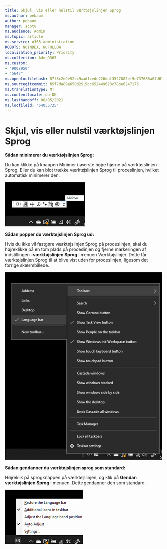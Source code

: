 ```yaml
---
title: Skjul, vis eller nulstil værktøjslinjen Sprog
ms.author: pebaum
author: pebaum
manager: scotv
ms.audience: Admin
ms.topic: article
ms.service: o365-administration
ROBOTS: NOINDEX, NOFOLLOW
localization_priority: Priority
ms.collection: Adm_O365
ms.custom:
- "9002950"
- "5647"
ms.openlocfilehash: 87f8c2d9e52cc9aad1cede226daf3527882ef9e737685a67d671978c05c5a822
ms.sourcegitcommit: b5f7da89a650d2915dc652449623c78be6247175
ms.translationtype: MT
ms.contentlocale: da-DK
ms.lasthandoff: 08/05/2021
ms.locfileid: "54055735"
---
```

# <a name="hide-display-or-reset-the-language-bar"></a>Skjul, vis eller nulstil værktøjslinjen Sprog

**Sådan minimerer du værktøjslinjen Sprog:**

Du kan klikke på knappen Minimer i øverste højre hjørne på værktøjslinjen Sprog. Eller du kan blot trække værktøjslinjen Sprog til proceslinjen, hvilket automatisk minimerer den.

![Minimer værktøjslinjen Sprog](media/minimize-language-bar.png)

**Sådan popper du værktøjslinjen Sprog ud:**

Hvis du ikke vil fastgøre værktøjslinjen Sprog på proceslinjen, skal du højreklikke på en tom plads på proceslinjen og fjerne markeringen af indstillingen **-værktøjslinjen Sprog** i menuen Værktøjslinjer. Dette får værktøjslinjen Sprog til at blive vist uden for proceslinjen, ligesom det forrige skærmbillede.

![Værktøjslinjen Sprog](media/pop-out-language-bar.png)

**Sådan gendanner du værktøjslinjen sprog som standard:**

Højreklik på sprogknappen på værktøjslinjen, og klik på **Gendan værktøjslinjen Sprog** i menuen. Dette gendanner den som standard.

![Gendan Værktøjslinjen sprog](media/restore-language-bar.png)
